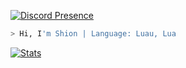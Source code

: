 [![Discord Presence](https://lanyard.cnrad.dev/api/1013500192730906684)](https://discord.com/users/1013500192730906684)
```zsh
> Hi, I'm Shion | Language: Luau, Lua
```

[![Stats](https://github-readme-stats.vercel.app/api?username=pri4c1lla&show_icons=true&count_private=true&theme=dark)](https://github.com/pri4c1lla)
